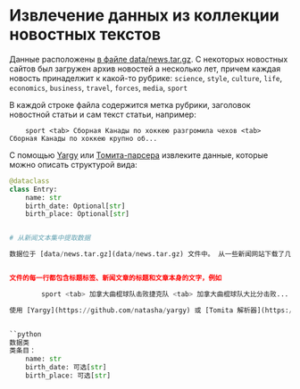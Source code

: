 # Извлечение данных из коллекции новостных текстов

Данные расположены  [в файле data/news.tar.gz](data/news.tar.gz). С некоторых новостных сайтов был загружен архив новостей а  несколько лет, причем каждая новость принаделжит к какой-то рубрике: `science`, `style`, `culture`, `life`, `economics`, `business`, `travel`, `forces`, `media`, `sport`
    

В каждой строке файла содержится метка рубрики, заголовок новостной статьи и сам текст статьи, например:

        sport <tab> Сборная Канады по хоккею разгромила чехов <tab> Сборная Канады по хоккею крупно об...

С помощью [Yargy](https://github.com/natasha/yargy) или [Томита-парсера](https://github.com/yandex/tomita-parser) извлеките данные, которые можно описать структурой вида:


```python
@dataclass
class Entry:
    name: str
    birth_date: Optional[str]
    birth_place: Optional[str]


# 从新闻文本集中提取数据

数据位于 [data/news.tar.gz](data/news.tar.gz) 文件中。 从一些新闻网站下载了几年来的新闻档案，每条新闻都被分配到一个栏目： 科学"、"风格"、"文化"、"生活"、"经济"、"商业"、"旅游"、"部队"、"媒体"、"港口"。


文件的每一行都包含标题标签、新闻文章的标题和文章本身的文字，例如

        sport <tab> 加拿大曲棍球队击败捷克队 <tab> 加拿大曲棍球队大比分击败...

使用 [Yargy](https://github.com/natasha/yargy) 或 [Tomita 解析器](https://github.com/yandex/tomita-parser) 提取可以用以下结构描述的数据：


``python
数据类
类条目：
    name: str
    birth_date: 可选[str]
    birth_place: 可选[str]